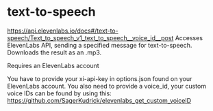 # text-to-speech
https://api.elevenlabs.io/docs#/text-to-speech/Text_to_speech_v1_text_to_speech__voice_id__post
Accesses ElevenLabs API, sending a specified message for text-to-speech. Downloads the result as an .mp3.

Requires an ElevenLabs account

You have to provide your xi-api-key in options.json found on your ElevenLabs account.
You also need to provide a voice_id, your custom voice IDs can be found by using this: https://github.com/SagerKudrick/elevenlabs_get_custom_voiceID
